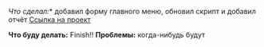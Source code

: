 *Что сделал:** добавил форму главного меню, обновил скрипт и добавил отчёт [Ссылка на проект](https://github.com/0m0rts0n/ProgramEngineeringRep/tree/masterASP/HospitalASP)

**Что буду делать:** Finish!!
**Проблемы:** когда-нибудь будут

